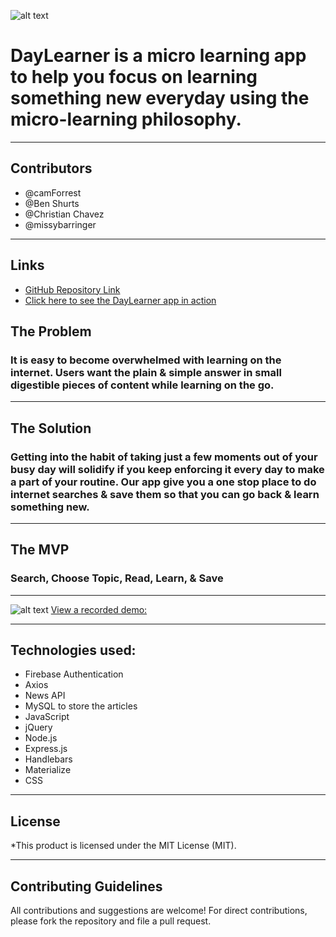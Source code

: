 ![alt text](http://webwabisabi.com/assets/images/pjt2/logosm.png)
# DayLearner is a micro learning app to help you focus on learning something new everyday using the micro-learning philosophy. 
___________________________________________________________
## Contributors
* @camForrest
* @Ben Shurts
* @Christian Chavez
* @missybarringer
___________________________________________________________
## Links
* [GitHub Repository Link](https://github.com/missybarringer/Project-2.git)
* [Click here to see the DayLearner app in action](https://project-2-vbc.herokuapp.com/)

## The Problem
### It is easy to become overwhelmed with learning on the internet. Users want the plain & simple answer in small digestible pieces of content while learning on the go.
___________________________________________________________
## The Solution
### Getting into the habit of taking just a few moments out of your busy day will solidify if you keep enforcing it every day to make a part of your routine. Our app give you a one stop place to do internet searches & save them so that you can go back & learn something new.
___________________________________________________________
## The MVP
### Search, Choose Topic, Read, Learn, & Save
___________________________________________________________
![alt text](./images/loginScrn.PNG)
[View a recorded demo:](https://drive.google.com/file/d/1Iml4gSdEiPFMHG7EAY7FUVK1DGNNfowr/view)
___________________________________________________________
## Technologies used:
- Firebase Authentication
- Axios
- News API
- MySQL to store the articles
- JavaScript
- jQuery
- Node.js
- Express.js
- Handlebars
- Materialize
- CSS
___________________________________________________________
## License
*This product is licensed under the MIT License (MIT).
___________________________________________________________
## Contributing Guidelines
All contributions and suggestions are welcome!
For direct contributions, please fork the repository and file a pull request.
